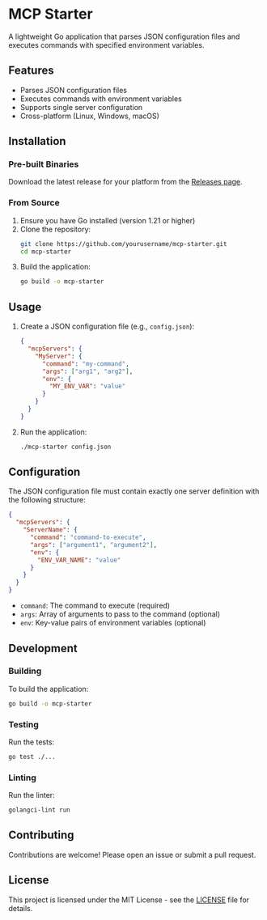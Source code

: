 # MCP Starter

A lightweight Go application that parses JSON configuration files and executes commands with specified environment variables.

## Features

- Parses JSON configuration files
- Executes commands with environment variables
- Supports single server configuration
- Cross-platform (Linux, Windows, macOS)

## Installation

### Pre-built Binaries

Download the latest release for your platform from the [Releases page](https://github.com/yourusername/mcp-starter/releases).

### From Source

1. Ensure you have Go installed (version 1.21 or higher)
2. Clone the repository:
   ```bash
   git clone https://github.com/yourusername/mcp-starter.git
   cd mcp-starter
   ```
3. Build the application:
   ```bash
   go build -o mcp-starter
   ```

## Usage

1. Create a JSON configuration file (e.g., `config.json`):
   ```json
   {
     "mcpServers": {
       "MyServer": {
         "command": "my-command",
         "args": ["arg1", "arg2"],
         "env": {
           "MY_ENV_VAR": "value"
         }
       }
     }
   }
   ```

2. Run the application:
   ```bash
   ./mcp-starter config.json
   ```

## Configuration

The JSON configuration file must contain exactly one server definition with the following structure:

```json
{
  "mcpServers": {
    "ServerName": {
      "command": "command-to-execute",
      "args": ["argument1", "argument2"],
      "env": {
        "ENV_VAR_NAME": "value"
      }
    }
  }
}
```

- `command`: The command to execute (required)
- `args`: Array of arguments to pass to the command (optional)
- `env`: Key-value pairs of environment variables (optional)

## Development

### Building

To build the application:
```bash
go build -o mcp-starter
```

### Testing

Run the tests:
```bash
go test ./...
```

### Linting

Run the linter:
```bash
golangci-lint run
```

## Contributing

Contributions are welcome! Please open an issue or submit a pull request.

## License

This project is licensed under the MIT License - see the [LICENSE](LICENSE) file for details.
